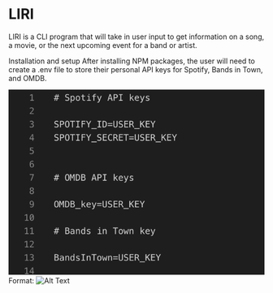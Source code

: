 # LIRI

LIRI is a CLI program that will take in user input to get information on a song, a movie, or the next upcoming event for a band or artist.

Installation and setup
After installing NPM packages, the user will need to create a .env file to store their personal API keys for Spotify, Bands in Town, and OMDB. 

![GitHub Logo](/images/userkeys.png)
Format: ![Alt Text](url)